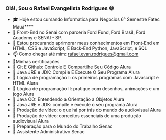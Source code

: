 ### Olá!, Sou o Rafael Evangelista Rodrigues 😄
- :mortar_board: Hoje estou cursando Informatica para Negocios 6° Semestre Fatec Mauá****
- 🌱 Front-End <FordEnter> no Senai com parceria Ford Fund, Ford Brasil, Ford Academy e SENAI - SP.
- 🤔 Estou procurando aprimorar meus conhecimentos em Front-End em  HTML, CSS e JavaScript, E Back-End Python, JavaScript, e SQL
- 📫 Como chegar até mim: rafael.evan.rodrigues@gmail.com
- 💬Minhas certificações
- :round_pushpin: Git E Github: Controle E Compartilhe Seu Código Alura 
- :round_pushpin: Java JRE e JDK: Compile E Execute O Seu Programa Alura
- :round_pushpin: Lógica de programação I: os primeiros programas com Javascript e HTML Alura
- :round_pushpin: Lógica de programação II: pratique com desenhos, animações e um jogo Alura
- :round_pushpin: Java OO: Entendendo a Orientação a Objetos Alura
- :round_pushpin: Java JRE e JDK: compile e execute o seu programa Alura
- :round_pushpin: Produção de vídeo: o que há por trás do mundo do audiovisual Alura
- :round_pushpin: Produção de vídeo: conceitos essenciais de uma produção audiovisual Alura 
- :round_pushpin: Preparação para o Mundo do Trabalho Senac
- :round_pushpin: Assistente Administrativo Senac
